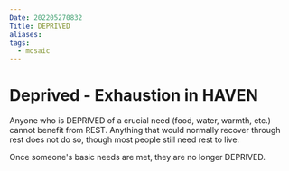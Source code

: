 ```yaml
---
Date: 202205270832
Title: DEPRIVED
aliases: 
tags:
  - mosaic
---
```

# Deprived - Exhaustion in HAVEN
Anyone who is DEPRIVED of a crucial need (food, water, warmth, etc.) cannot benefit from REST. Anything that would normally recover through rest does not do so, though most people still need rest to live.

Once someone's basic needs are met, they are no longer DEPRIVED.